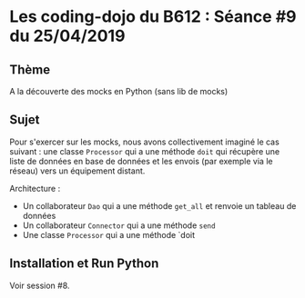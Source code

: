 # Les coding-dojo du B612 : Séance #9 du 25/04/2019

## Thème

A la découverte des mocks en Python (sans lib de mocks)

## Sujet

Pour s'exercer sur les mocks, nous avons collectivement imaginé le cas suivant :
une classe `Processor` qui a une méthode `doit` qui récupère une liste de données
en base de données et les envois (par exemple via le réseau) vers un équipement 
distant.

Architecture :
* Un collaborateur `Dao` qui a une méthode `get_all` et renvoie un tableau de données
* Un collaborateur `Connector` qui a une méthode `send`
* Une classe  `Processor` qui a une méthode `doit

## Installation et Run Python

Voir session #8.
